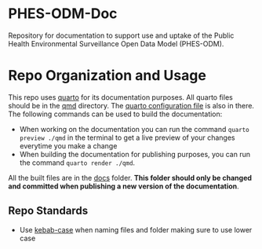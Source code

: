 # PHES-ODM-Doc

Repository for documentation to support use and uptake of the Public Health Environmental Surveillance Open Data Model (PHES-ODM).

# Repo Organization and Usage

This repo uses [quarto](https://quarto.org/) for its documentation purposes. All quarto files should be in the [qmd](./qmd) directory. The [quarto configuration file](./qmd/_quarto.yml) is also in there. The following commands can be used to build the documentation:

* When working on the documentation you can run the command `quarto preview ./qmd` in the terminal to get a live preview of your changes everytime you make a change
* When building the documentation for publishing purposes, you can run the command `quarto render ./qmd`.

All the built files are in the [docs](./docs) folder. **This folder should only be changed and committed when publishing a new version of the documentation**.

## Repo Standards

* Use [kebab-case](https://www.theserverside.com/definition/Kebab-case#:~:text=Kebab%20case%20%2D%2D%20or%20kebab,properly%20convey%20a%20resource's%20meaning.) when naming files and folder making sure to use lower case